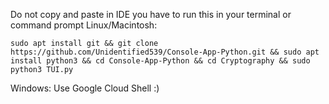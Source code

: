 Do not copy and paste in IDE you have to run this in your terminal or command prompt
Linux/Macintosh: 
```shell
sudo apt install git && git clone https://github.com/Unidentified539/Console-App-Python.git && sudo apt install python3 && cd Console-App-Python && cd Cryptography && sudo python3 TUI.py
```
Windows: Use Google Cloud Shell :)
